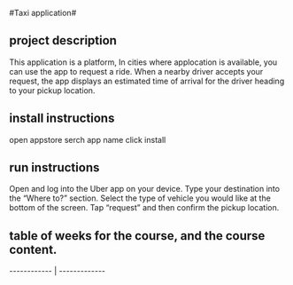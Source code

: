  #Taxi application#
## project description
 This  application is a platform, In cities where applocation is available, you can use the  app to request a ride. When a nearby driver accepts your request, the app displays an estimated time of arrival for the driver heading to your pickup location.
 ## install instructions
 open appstore 
 serch app name
 click install
 ## run instructions
 Open and log into the Uber app on your device.
Type your destination into the “Where to?” section.
Select the type of vehicle you would like at the bottom of the screen.
Tap “request” and then confirm the pickup location.
## table of weeks for the course, and the course content.
------------ | ------------- 
